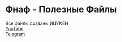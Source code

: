 # Фнаф - Полезные Файлы
Все файлы созданы ЙЦУКЕН
<br>
[YouTube](https://youtube.com/jestx_fot)
<br>
[Telegram](https://t.me/jestx_fot)
